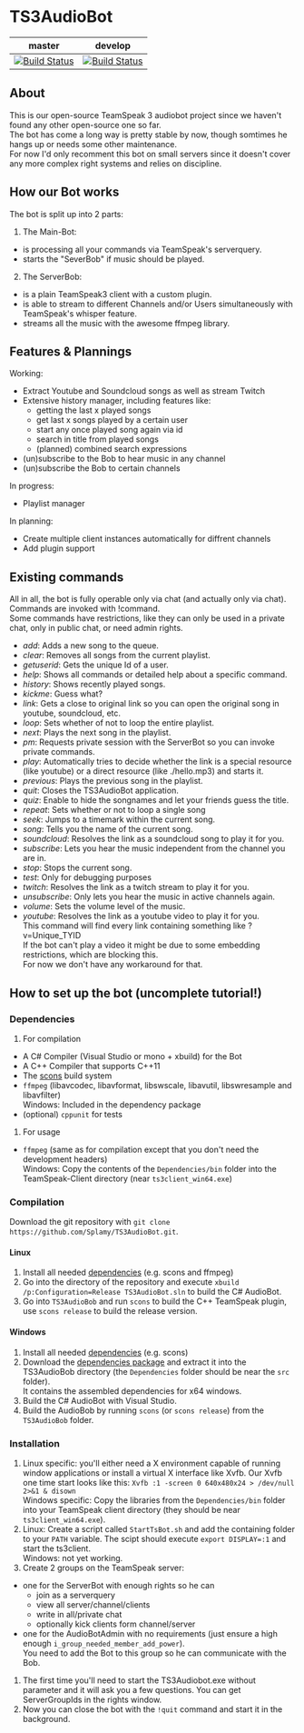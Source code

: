 # TS3AudioBot
|master|develop|
|:--:|:--:|
|[![Build Status](https://travis-ci.org/Splamy/TS3AudioBot.svg?branch=master)](https://travis-ci.org/Splamy/TS3AudioBot)|[![Build Status](https://travis-ci.org/Splamy/TS3AudioBot.svg?branch=develop)](https://travis-ci.org/Splamy/TS3AudioBot)|

## About
This is our open-source TeamSpeak 3 audiobot project since
we haven't found any other open-source one so far.  
The bot has come a long way is pretty stable by now, though somtimes he hangs up or needs some other maintenance.  
For now I'd only recomment this bot on small servers since it doesn't cover any more complex right systems and relies on discipline.  

## How our Bot works
The bot is split up into 2 parts:

1. The Main-Bot:
  * is processing all your commands via TeamSpeak's serverquery.
  * starts the "SeverBob" if music should be played.
2. The ServerBob:
  * is a plain TeamSpeak3 client with a custom plugin.
  * is able to stream to different Channels and/or Users simultaneously with TeamSpeak's whisper feature.
  * streams all the music with the awesome ffmpeg library.

## Features & Plannings
Working:
* Extract Youtube and Soundcloud songs as well as stream Twitch
* Extensive history manager, including features like:
  - getting the last x played songs
  - get last x songs played by a certain user
  - start any once played song again via id
  - search in title from played songs
  - (planned) combined search expressions
* (un)subscribe to the Bob to hear music in any channel
* (un)subscribe the Bob to certain channels

In progress:
* Playlist manager

In planning:
* Create multiple client instances automatically for diffrent channels
* Add plugin support

## Existing commands
All in all, the bot is fully operable only via chat (and actually only via chat).  
Commands are invoked with !command.  
Some commands have restrictions, like they can only be used in a private chat, only in public chat, or need admin rights.

* *add*: Adds a new song to the queue.
* *clear*: Removes all songs from the current playlist.
* *getuserid*: Gets the unique Id of a user.
* *help*: Shows all commands or detailed help about a specific command.
* *history*: Shows recently played songs.
* *kickme*: Guess what?
* *link*: Gets a close to original link so you can open the original song in youtube, soundcloud, etc.
* *loop*: Sets whether of not to loop the entire playlist.
* *next*: Plays the next song in the playlist.
* *pm*: Requests private session with the ServerBot so you can invoke private commands.
* *play*: Automatically tries to decide whether the link is a special resource (like youtube) or a direct resource (like ./hello.mp3) and starts it.
* *previous*: Plays the previous song in the playlist.
* *quit*: Closes the TS3AudioBot application.
* *quiz*: Enable to hide the songnames and let your friends guess the title.
* *repeat*: Sets whether or not to loop a single song
* *seek*: Jumps to a timemark within the current song.
* *song*: Tells you the name of the current song.
* *soundcloud*: Resolves the link as a soundcloud song to play it for you.
* *subscribe*: Lets you hear the music independent from the channel you are in.
* *stop*: Stops the current song.
* *test*: Only for debugging purposes
* *twitch*: Resolves the link as a twitch stream to play it for you.
* *unsubscribe*: Only lets you hear the music in active channels again.
* *volume*: Sets the volume level of the music.
* *youtube*: Resolves the link as a youtube video to play it for you.  
This command will find every link containing something like ?v=Unique_TYID  
If the bot can't play a video it might be due to some embedding restrictions, which are blocking this.  
For now we don't have any workaround for that.

## How to set up the bot (uncomplete tutorial!)
### Dependencies
1. For compilation
  * A C# Compiler (Visual Studio or mono + xbuild) for the Bot
  * A C++ Compiler that supports C++11
  * The [scons](http://scons.org) build system
  * `ffmpeg` (libavcodec, libavformat, libswscale, libavutil, libswresample and libavfilter)  
   Windows: Included in the dependency package
  * (optional) `cppunit` for tests
1. For usage
  * `ffmpeg` (same as for compilation except that you don't need the development headers)  
   Windows: Copy the contents of the `Dependencies/bin` folder into the TeamSpeak-Client directory (near `ts3client_win64.exe`)

### Compilation
Download the git repository with `git clone https://github.com/Splamy/TS3AudioBot.git`.

#### Linux
1. Install all needed [dependencies](#dependencies) (e.g. scons and ffmpeg)
1. Go into the directory of the repository and execute `xbuild /p:Configuration=Release TS3AudioBot.sln` to build the C# AudioBot.
1. Go into `TS3AudioBob` and run `scons` to build the C++ TeamSpeak plugin, use `scons release` to build the release version.

#### Windows
1. Install all needed [dependencies](#dependencies) (e.g. scons)
1. Download the [dependencies package](https://mega.nz/#!VoZxhZYS!y2tLbGf5shDh6CxHoXdE1Oe_wYDRbrs8X2dNBde8_QI) and extract it
   into the TS3AudioBob directory (the `Dependencies` folder should be near the `src` folder).  
   It contains the assembled dependencies for x64 windows.
1. Build the C# AudioBot with Visual Studio.
1. Build the AudioBob by running `scons` (or `scons release`) from the `TS3AudioBob` folder.

### Installation
1. Linux specific: you'll either need a X environment capable of running window applications or install
   a virtual X interface like Xvfb.
   Our Xvfb one time start looks like this: `Xvfb :1 -screen 0 640x480x24 > /dev/null 2>&1 & disown`  
   Windows specific: Copy the libraries from the `Dependencies/bin` folder into your TeamSpeak client directory
   (they should be near `ts3client_win64.exe`).
1. Linux: Create a script called `StartTsBot.sh` and add the containing folder to your `PATH` variable.
   The scipt should execute `export DISPLAY=:1` and start the ts3client.  
   Windows: not yet working.
1. Create 2 groups on the TeamSpeak server:
  * one for the ServerBot with enough rights so he can
    * join as a serverquery
    * view all server/channel/clients
    * write in all/private chat
    * optionally kick clients form channel/server
  * one for the AudioBotAdmin with no requirements (just ensure a high enough `i_group_needed_member_add_power`).  
   You need to add the Bot to this group so he can communicate with the Bob.
1. The first time you'll need to start the TS3Audiobot.exe without parameter and
it will ask you a few questions. You can get ServerGroupIds in the rights window.
1. Now you can close the bot with the `!quit` command and start it in the background.